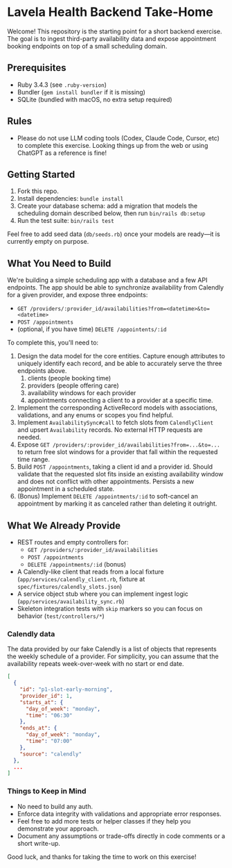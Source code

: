 # Lavela Health Backend Take-Home

Welcome! This repository is the starting point for a short backend exercise. The goal is to ingest third-party availability data and expose appointment booking endpoints on top of a small scheduling domain.

## Prerequisites

- Ruby 3.4.3 (see `.ruby-version`)
- Bundler (`gem install bundler` if it is missing)
- SQLite (bundled with macOS, no extra setup required)

## Rules
- Please do not use LLM coding tools (Codex, Claude Code, Cursor, etc) to complete this exercise. Looking things up from the web or using ChatGPT as a reference is fine!

## Getting Started

1. Fork this repo. 
1. Install dependencies: `bundle install`
1. Create your database schema: add a migration that models the scheduling domain described below, then run `bin/rails db:setup`
1. Run the test suite: `bin/rails test`

Feel free to add seed data (`db/seeds.rb`) once your models are ready—it is currently empty on purpose.

## What You Need to Build

We're building a simple scheduling app with a database and a few API endpoints. The app should be able to synchronize availability from Calendly for a given provider,
and expose three endpoints:
* `GET /providers/:provider_id/availabilities?from=<datetime>&to=<datetime>`
* `POST /appointments`
* (optional, if you have time) `DELETE /appointents/:id`

To complete this, you'll need to:

1. Design the data model for the core entities. Capture enough attributes to uniquely identify each record, and be able to accurately serve the three endpoints above.
    1. clients (people booking time)
    2. providers (people offering care)
    3. availability windows for each provider
    4. appointments connecting a client to a provider at a specific time.
2. Implement the corresponding ActiveRecord models with associations, validations, and any enums or scopes you find helpful.
3. Implement `AvailabilitySync#call` to fetch slots from `CalendlyClient` and upsert `Availability` records. No external HTTP requests are needed.
4. Expose `GET /providers/:provider_id/availabilities?from=...&to=...` to return free slot windows for a provider that fall within the requested time range.
5. Build `POST /appointments`, taking a client id and a provider id. Should validate that the requested slot fits inside an existing availability window and does not conflict with other appointments. Persists a new appointment in a scheduled state.
6. (Bonus) Implement `DELETE /appointments/:id` to soft-cancel an appointment by marking it as canceled rather than deleting it outright.

## What We Already Provide

- REST routes and empty controllers for:
  - `GET /providers/:provider_id/availabilities`
  - `POST /appointments`
  - `DELETE /appointments/:id` (bonus)
- A Calendly-like client that reads from a local fixture (`app/services/calendly_client.rb`, fixture at `spec/fixtures/calendly_slots.json`)
- A service object stub where you can implement ingest logic (`app/services/availability_sync.rb`)
- Skeleton integration tests with `skip` markers so you can focus on behavior (`test/controllers/*`)


### Calendly data

The data provided by our fake Calendly is a list of objects that represents the weekly schedule of a provider. For simplicity, you can assume that the availability repeats week-over-week with no start or end date.
```json
[
  {
    "id": "p1-slot-early-morning",
    "provider_id": 1,
    "starts_at": {
      "day_of_week": "monday",
      "time": "06:30"
    },
    "ends_at": {
      "day_of_week": "monday",
      "time": "07:00"
    },
    "source": "calendly"
  },
  ...
]
```


### Things to Keep in Mind

- No need to build any auth.
- Enforce data integrity with validations and appropriate error responses.
- Feel free to add more tests or helper classes if they help you demonstrate your approach.
- Document any assumptions or trade-offs directly in code comments or a short write-up.

Good luck, and thanks for taking the time to work on this exercise!
